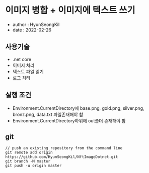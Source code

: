 # 이미지 병합 + 이미지에 텍스트 쓰기

- author : HyunSeongKil
- date : 2022-02-26

## 사용기술

- .net core
- 이미지 처리
- 텍스트 파일 읽기
- 로그 처리

## 실행 조건

- Environment.CurrentDirectory에 base.png, gold.png, silver.png, bronz.png, data.txt 파일존재해야 함
- Environment.CurrentDirectory하위에 out폴더 존재해야 함

## git

```
// push an existing repository from the command line
git remote add origin https://github.com/HyunSeongKil/NftImageDotnet.git
git branch -M master
git push -u origin master
```
